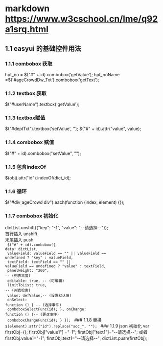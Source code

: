 # markdown https://www.w3cschool.cn/lme/q92a1srq.html
## 1.1 easyui 的基础控件用法
### 1.1.1 combobox 获取
hpt_no = $("#" + id).combobox('getValue');
hpt_noName =$('#ageCrowdDw_Txt').combobox('getText');
### 1.1.2 textbox  获取
$("#userName").textbox('getValue');

### 1.1.3 textbox赋值
$("#deptTxt").textbox('setValue', '');
$("#" + id).attr("value", value);

### 1.1.4 combobox 赋值
 $("#" + id).combobox("setValue", "");
 
### 1.1.5 包含indexOf
$(obj).attr("id").indexOf(dict_id);

### 1.1.6 循环
 $("#div_ageCrowd div").each(function (index, element) {});
 
### 1.1.7 combobox 初始化
 dictList.unshift({"key": "-1", "value": "--请选择--"});  </br>
 首行插入 unshift  </br>
 末尾插入 push  </br>
 <code>
    $("#" + id).combobox({
        data: dictList,</br>
        valueField: valueField == "" || valueField == undefined ? "key" : valueField,</br>
        textField: textField == "" || valueField == undefined ? "value" : textField,</br>
        panelHeight: "200", -- (列表高度)  </br>
        editable: true, -- (可编辑)  </br>
        limitToList: true, -- (列表检索)  </br>
        value: defValue,-- (设置默认值)  </br>
        onSelect: function () { -- (选择事件)  </br>
            comboboxSelectFunc(id);
        },
        onChange: function () {-- (更改事件)  </br>
            comboboxChangeFunc(id);
        }
    });
 </code>
    ### 1.1.8 替换
     <code> $(element).attr("id").replace("scc_", "");
     </code>
    ### 1.1.9 json 初始化
    var firstObj={};
    firstObj["value1"] ="-1";
    firstObj["text1"]="--请选择--";
    或者
    firstObj.value1="-1";
    firstObj.text1="--请选择--";
    dictList.push(firstObj);
    </br>
